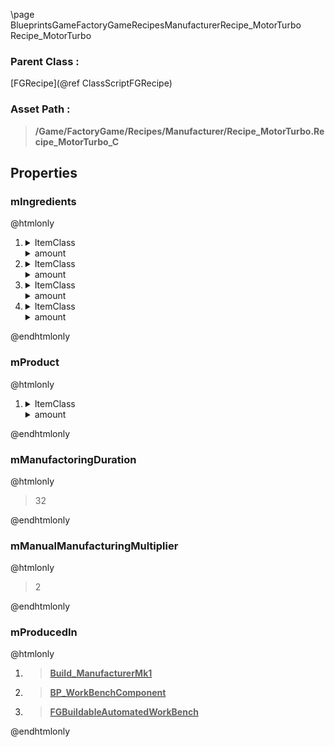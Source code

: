 \page BlueprintsGameFactoryGameRecipesManufacturerRecipe_MotorTurbo Recipe_MotorTurbo
### Parent Class :
[FGRecipe](@ref ClassScriptFGRecipe)
### Asset Path :
<b><blockquote>/Game/FactoryGame/Recipes/Manufacturer/Recipe_MotorTurbo.Recipe_MotorTurbo_C</blockquote></b>
## Properties

### mIngredients
@htmlonly
<ol>
<li>
<details>
 <summary>ItemClass</summary>
<b><a href="_blueprints_game_factory_game_resource_parts_aluminum_plate_reinforced_desc__aluminum_plate_reinforced.html"><blockquote>Desc_AluminumPlateReinforced</blockquote></a></b>
</details>
<details>
 <summary>amount</summary>
<blockquote>4</blockquote>
</details>
</li>
<li>
<details>
 <summary>ItemClass</summary>
<b><a href="_blueprints_game_factory_game_resource_parts_modular_frame_lightweight_desc__modular_frame_lightweight.html"><blockquote>Desc_ModularFrameLightweight</blockquote></a></b>
</details>
<details>
 <summary>amount</summary>
<blockquote>2</blockquote>
</details>
</li>
<li>
<details>
 <summary>ItemClass</summary>
<b><a href="_blueprints_game_factory_game_resource_parts_motor_desc__motor.html"><blockquote>Desc_Motor</blockquote></a></b>
</details>
<details>
 <summary>amount</summary>
<blockquote>4</blockquote>
</details>
</li>
<li>
<details>
 <summary>ItemClass</summary>
<b><a href="_blueprints_game_factory_game_resource_parts_rubber_desc__rubber.html"><blockquote>Desc_Rubber</blockquote></a></b>
</details>
<details>
 <summary>amount</summary>
<blockquote>24</blockquote>
</details>
</li>
</ol>
@endhtmlonly

### mProduct
@htmlonly
<ol>
<li>
<details>
 <summary>ItemClass</summary>
<b><a href="_blueprints_game_factory_game_resource_parts_motor_lightweight_desc__motor_lightweight.html"><blockquote>Desc_MotorLightweight</blockquote></a></b>
</details>
<details>
 <summary>amount</summary>
<blockquote>1</blockquote>
</details>
</li>
</ol>
@endhtmlonly

### mManufactoringDuration
@htmlonly
<blockquote>32</blockquote>
@endhtmlonly

### mManualManufacturingMultiplier
@htmlonly
<blockquote>2</blockquote>
@endhtmlonly

### mProducedIn
@htmlonly
<ol>
<li>
<b><a href="_blueprints_game_factory_game_buildable_factory_manufacturer_mk1_build__manufacturer_mk1.html"><blockquote>Build_ManufacturerMk1</blockquote></a></b>
</li>
<li>
<b><a href="_blueprints_game_factory_game_buildable-shared_work_bench_b_p__work_bench_component.html"><blockquote>BP_WorkBenchComponent</blockquote></a></b>
</li>
<li>
<b><a href="_class_script_f_g_buildable_automated_work_bench.html"><blockquote>FGBuildableAutomatedWorkBench</blockquote></a></b>
</li>
</ol>
@endhtmlonly

